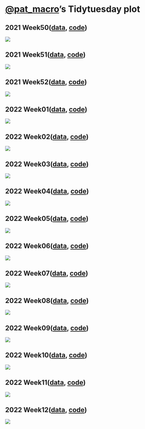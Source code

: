 [@pat_macro](https://twitter.com/pat_macro)’s Tidytuesday plot
================

## 2021 Week50([data](https://github.com/rfordatascience/tidytuesday/blob/master/data/2021/2021-12-07/readme.md), [code](https://github.com/ocean-v/my_tidytuesday/blob/main/Week_50_code.r))

![](images/2021_week50_result_plot.png)

## 2021 Week51([data](https://github.com/rfordatascience/tidytuesday/blob/master/data/2021/2021-12-14/readme.md), [code](https://github.com/ocean-v/my_tidytuesday/blob/main/Week_51_code.r))

![](images/2021_week51_result_plot.png)

## 2021 Week52([data](https://github.com/rfordatascience/tidytuesday/blob/master/data/2021/2021-12-21/readme.md), [code](https://github.com/ocean-v/my_tidytuesday/blob/main/Week_52_code.r))

![](images/2021_week52_result_plot.png)

## 2022 Week01([data](), [code](https://github.com/ocean-v/my_tidytuesday/blob/main/2022_Week_01_code.r))

![](images/2022_week01_result_plot.png)

## 2022 Week02([data](https://github.com/rfordatascience/tidytuesday/blob/master/data/2022/2022-01-11/readme.md), [code](https://github.com/ocean-v/my_tidytuesday/blob/main/2022_Week_02_code.r))

![](images/2022_week02_anime.gif)

## 2022 Week03([data](https://github.com/rfordatascience/tidytuesday/blob/master/data/2022/2022-01-18/readme.md), [code](https://github.com/ocean-v/my_tidytuesday/blob/main/2022_Week_03_code.r))

![](images/2022_week03_result_plot.png)

## 2022 Week04([data](https://github.com/rfordatascience/tidytuesday/blob/master/data/2022/2022-01-25/readme.md), [code](https://github.com/ocean-v/my_tidytuesday/blob/main/2022_Week_04_code.r))

![](images/2022_week04_result_plot.png)

## 2022 Week05([data](https://github.com/rfordatascience/tidytuesday/blob/master/data/2022/2022-02-01/readme.md), [code](https://github.com/ocean-v/my_tidytuesday/blob/main/2022_Week_05_code.r))

![](images/2022_week05_result_plot.png)

## 2022 Week06([data](https://github.com/rfordatascience/tidytuesday/blob/master/data/2022/2022-02-08/readme.md), [code](https://github.com/ocean-v/my_tidytuesday/blob/main/2022_Week_06_code.r))

![](images/2022_week06_result_plot.png)

## 2022 Week07([data](https://github.com/rfordatascience/tidytuesday/blob/master/data/2022/2022-02-15/readme.md), [code](https://github.com/ocean-v/my_tidytuesday/blob/main/2022_Week_07_code.r))

![](images/2022_week07_result_plot.png)

## 2022 Week08([data](https://github.com/rfordatascience/tidytuesday/blob/master/data/2022/2022-02-22/readme.md), [code](https://github.com/ocean-v/my_tidytuesday/blob/main/2022_Week_08_code.r))

![](images/2022_week08_result_plot.png)

## 2022 Week09([data](https://github.com/rfordatascience/tidytuesday/blob/master/data/2022/2022-03-01/readme.md), [code](https://github.com/ocean-v/my_tidytuesday/blob/main/2022_Week_09_code.r))

![](images/2022_week09_anime.gif)

## 2022 Week10([data](https://github.com/rfordatascience/tidytuesday/blob/master/data/2022/2022-03-08/readme.md), [code](https://github.com/ocean-v/my_tidytuesday/blob/main/2022_Week_10_code.r))

![](images/2022_week10_result_plot.png)

## 2022 Week11([data](https://github.com/rfordatascience/tidytuesday/blob/master/data/2022/2022-03-15/readme.md), [code](https://github.com/ocean-v/my_tidytuesday/blob/main/2022_Week_11_code.r))

![](images/2022_week11_result_plot.png)

## 2022 Week12([data](https://github.com/rfordatascience/tidytuesday/blob/master/data/2022/2022-03-22/readme.md), [code](https://github.com/ocean-v/my_tidytuesday/blob/main/2022_Week_12_code.r))

![](images/2022_week12_result_plot.png)
